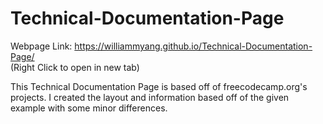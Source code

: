# Technical-Documentation-Page

Webpage Link: https://williammyang.github.io/Technical-Documentation-Page/
<br>(Right Click to open in new tab)

This Technical Documentation Page is based off of freecodecamp.org's projects. I created the layout and information based off of the given example with some minor differences.
